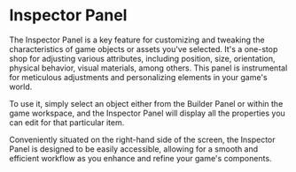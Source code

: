 # Inspector Panel

The Inspector Panel is a key feature for customizing and tweaking the characteristics of game objects or assets you've selected. It's a one-stop shop for adjusting various attributes, including position, size, orientation, physical behavior, visual materials, among others. This panel is instrumental for meticulous adjustments and personalizing elements in your game's world.

To use it, simply select an object either from the Builder Panel or within the game workspace, and the Inspector Panel will display all the properties you can edit for that particular item.

&#x20;Conveniently situated on the right-hand side of the screen, the Inspector Panel is designed to be easily accessible, allowing for a smooth and efficient workflow as you enhance and refine your game's components.
